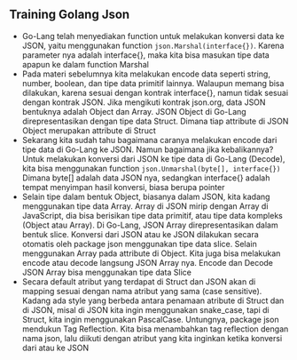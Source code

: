 ## Training Golang Json

- Go-Lang telah menyediakan function untuk melakukan konversi data ke JSON, yaitu menggunakan function `json.Marshal(interface{})`. Karena parameter nya adalah interface{}, maka kita bisa masukan tipe data apapun ke dalam function Marshal
- Pada materi sebelumnya kita melakukan encode data seperti string, number, boolean, dan tipe data primitif lainnya. Walaupun memang bisa dilakukan, karena sesuai dengan kontrak interface{}, namun tidak sesuai dengan kontrak JSON. Jika mengikuti kontrak json.org, data JSON bentuknya adalah Object dan Array. JSON Object di Go-Lang direpresentasikan dengan tipe data Struct. Dimana tiap attribute di JSON Object merupakan attribute di Struct
- Sekarang kita sudah tahu bagaimana caranya melakukan encode dari tipe data di Go-Lang ke JSON. Namun bagaimana jika kebalikannya? Untuk melakukan konversi dari JSON ke tipe data di Go-Lang (Decode), kita bisa menggunakan function `json.Unmarshal(byte[], interface{})` Dimana byte[] adalah data JSON nya, sedangkan interface{} adalah tempat menyimpan hasil konversi, biasa berupa pointer
- Selain tipe dalam bentuk Object, biasanya dalam JSON, kita kadang menggunakan tipe data Array. Array di JSON mirip dengan Array di JavaScript, dia bisa berisikan tipe data primitif, atau tipe data kompleks (Object atau Array). Di Go-Lang, JSON Array direpresentasikan dalam bentuk slice. Konversi dari JSON atau ke JSON dilakukan secara otomatis oleh package json menggunakan tipe data slice. Selain menggunakan Array pada attribute di Object. Kita juga bisa melakukan encode atau decode langsung JSON Array nya. Encode dan Decode JSON Array bisa menggunakan tipe data Slice
- Secara default atribut yang terdapat di Struct dan JSON akan di mapping sesuai dengan nama atribut  yang sama (case sensitive). Kadang ada style yang berbeda antara penamaan atribute di Struct dan di JSON, misal di JSON kita ingin menggunakan snake_case, tapi di Struct, kita ingin menggunakan PascalCase. Untungnya, package json mendukun Tag Reflection. Kita bisa menambahkan tag reflection dengan nama json, lalu diikuti dengan atribut yang kita inginkan ketika konversi dari atau ke JSON